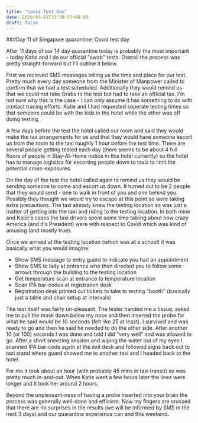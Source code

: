 ```yaml
---
title: "Covid Test Day"
date: 2020-07-15T13:50:57+08:00
draft: false
---
```


###Day 11 of Singapore quarantine: Covid test day

After 11 days of our 14 day quarantine today is probably the most important - today Katie and I do our official "swab" tests.  Overall the process was pretty straight-forward but I'll outline it below.

First we recieved SMS messages telling us the time and place for our test.  Pretty much every day someone from the Minister of Manpower called to confirm that we had a test scheduled.  Additionally they would remind us that we could not take Grabs to the test but had to take an official tax.  I'm not sure why this is the case - I can only assume it has something to do with contact tracing efforts.  Katie and I had requested seperate testing times so that someone could be with the kids in the hotel while the other was off doing testing.

A few days before the test the hotel called our room and said they would make the tax arrangements for us and that they would have someone escort us from the room to the taxi roughly 1 hour before the test time.  There are several people getting tested each day (there seems to be about 4 full floors of people in Stay-At-Home notice in this hotel currently) so the hotel has to manage logistics for escorting people down to taxis to limit the potential cross-exposures.

On the day of the test the hotel called again to remind us they would be sending someone to come and escort us down.  It turned out to be 2 people that they would send - one to walk in front of you and one behind you.  Possibly they thought we would try to escape at this point so were taking extra precautions.  The taxi already knew the testing location so was just a matter of getting into the taxi and riding to the testing location.  In both mine and Katie's cases the taxi drivers spent some time talking about how crazy America (and it's President) were with respect to Covid which was kind of amusing (and mostly true).

Once we arrived at the testing location (which was at a school) it was basically what you would imagine:
* Show SMS message to entry guard to indicate you had an appointment
* Show SMS to lady at entrance who then directed you to follow some arrows through the building to the testing location
* Get temperature scan at entrance to temperature location
* Scan IPA bar-codes at registration desk
* Registration desk printed out tickets to take to testing "booth" (basically just a table and chair setup at intervals)

The test itself was fairly un-pleasant.  The tester handed me a tissue, asked me to pull the mask down below my nose and then inserted the probe for what he said would be 10 seconds (felt like 25 at least).  I survived and was ready to go and then he said he needed to do the other side.  After another 10 (or 100) seconds I was done and told I did "very well" and was allowed to go.  After a short sneezing session and wiping the water out of my eyes I scanned IPA bar-code again at the exit desk and followed signs back out to taxi stand where guard showed me to another taxi and I headed back to the hotel.

For me it took about an hour (with probably 45 mins in taxi transit) so was pretty much in-and-out.  When Katie went a few hours later the lines were longer and it took her around 2 hours.

Beyond the unpleasant-ness of having a probe inserted into your brain the process was generally well-done and efficient.  Now my fingers are crossed that there are no surprises in the results (we will be informed by SMS in the next 3 days) and our quarantine experience can end this weekend.
